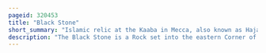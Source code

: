 ```yaml
---
pageid: 320453
title: "Black Stone"
short_summary: "Islamic relic at the Kaaba in Mecca, also known as Hajar Al Aswad"
description: "The Black Stone is a Rock set into the eastern Corner of the Kaaba, the Ancient Building in the Center of the Grand Mosque in Mecca, Saudi Arabia. It is revered by Muslims as an islamic Relic that dates back according to muslim Tradition from the Time of Adam and eve."
---
```

